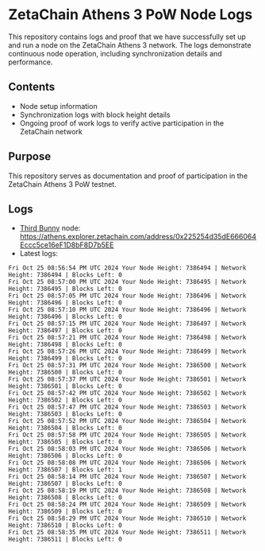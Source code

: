 # ZetaChain Athens 3 PoW Node Logs
This repository contains logs and proof that we have successfully set up and run a node on the ZetaChain Athens 3 network. The logs demonstrate continuous node operation, including synchronization details and performance.

## Contents
- Node setup information
- Synchronization logs with block height details
- Ongoing proof of work logs to verify active participation in the ZetaChain network

## Purpose
This repository serves as documentation and proof of participation in the ZetaChain Athens 3 PoW testnet.

## Logs

- [Third Bunny](https://thirdbunny.xyz/) node: https://athens.explorer.zetachain.com/address/0x225254d35dE666064Eccc5ce16eF1D8bF8D7b5EE
- Latest logs:
```
Fri Oct 25 08:56:54 PM UTC 2024 Your Node Height: 7386494 | Network Height: 7386494 | Blocks Left: 0
Fri Oct 25 08:57:00 PM UTC 2024 Your Node Height: 7386495 | Network Height: 7386495 | Blocks Left: 0
Fri Oct 25 08:57:05 PM UTC 2024 Your Node Height: 7386496 | Network Height: 7386496 | Blocks Left: 0
Fri Oct 25 08:57:10 PM UTC 2024 Your Node Height: 7386496 | Network Height: 7386496 | Blocks Left: 0
Fri Oct 25 08:57:15 PM UTC 2024 Your Node Height: 7386497 | Network Height: 7386497 | Blocks Left: 0
Fri Oct 25 08:57:21 PM UTC 2024 Your Node Height: 7386498 | Network Height: 7386498 | Blocks Left: 0
Fri Oct 25 08:57:26 PM UTC 2024 Your Node Height: 7386499 | Network Height: 7386499 | Blocks Left: 0
Fri Oct 25 08:57:31 PM UTC 2024 Your Node Height: 7386500 | Network Height: 7386500 | Blocks Left: 0
Fri Oct 25 08:57:37 PM UTC 2024 Your Node Height: 7386501 | Network Height: 7386501 | Blocks Left: 0
Fri Oct 25 08:57:42 PM UTC 2024 Your Node Height: 7386502 | Network Height: 7386502 | Blocks Left: 0
Fri Oct 25 08:57:47 PM UTC 2024 Your Node Height: 7386503 | Network Height: 7386503 | Blocks Left: 0
Fri Oct 25 08:57:52 PM UTC 2024 Your Node Height: 7386504 | Network Height: 7386504 | Blocks Left: 0
Fri Oct 25 08:57:58 PM UTC 2024 Your Node Height: 7386505 | Network Height: 7386505 | Blocks Left: 0
Fri Oct 25 08:58:03 PM UTC 2024 Your Node Height: 7386506 | Network Height: 7386506 | Blocks Left: 0
Fri Oct 25 08:58:08 PM UTC 2024 Your Node Height: 7386506 | Network Height: 7386507 | Blocks Left: 1
Fri Oct 25 08:58:14 PM UTC 2024 Your Node Height: 7386507 | Network Height: 7386507 | Blocks Left: 0
Fri Oct 25 08:58:19 PM UTC 2024 Your Node Height: 7386508 | Network Height: 7386508 | Blocks Left: 0
Fri Oct 25 08:58:24 PM UTC 2024 Your Node Height: 7386509 | Network Height: 7386509 | Blocks Left: 0
Fri Oct 25 08:58:29 PM UTC 2024 Your Node Height: 7386510 | Network Height: 7386510 | Blocks Left: 0
Fri Oct 25 08:58:35 PM UTC 2024 Your Node Height: 7386511 | Network Height: 7386511 | Blocks Left: 0
```
